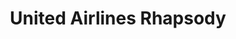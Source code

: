 ---
collection_archive: true
collection_awards: []
collection_category:
  - Editorial
  - Reportage
  - Travel
  - Color
  - Sports + Athletes
  - Environments
  - Color
collection_content: 
collection_cover: https://d1sf55qlb7p6hz.cloudfront.net/sedona-12.jpg
collection_cover_mobile: https://d1sf55qlb7p6hz.cloudfront.net/verticalcovers-34.jpg
collection_description: >-
  Novelist and **_Interview Magazine’s_** Editor At Large, Christopher Bollen
  soars over Arizona’s red-rock canyons, recreating his earliest memory and
  confronting his greatest fear (heights) by way of a hot air balloon.
collection_description_alignment: center
collection_exhibition: []
collection_filter: Commissioned + Stock
collection_hidden: false
collection_meta: Sedona 
collection_press: []
collection_preview:
  - https://d1sf55qlb7p6hz.cloudfront.net/united_covers-1.jpg
  - https://d1sf55qlb7p6hz.cloudfront.net/united_covers-2-1.jpg
  - https://d1sf55qlb7p6hz.cloudfront.net/united_covers-3.jpg
  - https://d1sf55qlb7p6hz.cloudfront.net/united_covers-5.jpg
  - https://d1sf55qlb7p6hz.cloudfront.net/united_covers-4.jpg
  - https://d1sf55qlb7p6hz.cloudfront.net/united_covers-6.jpg
cover_image: https://d1sf55qlb7p6hz.cloudfront.net/social-17.jpg
date: 
hide_footer: true 
logo: 
navigation_theme: white
px_extra: true
slug: united-airlines-rhapsody
theme_color: "#B9C5D0"
theme_color_all_works: A1F0CD"
title: United Airlines Rhapsody
collection_blocks:
  - _bookshop_name: collections/media-row-start
    row_alignment: between
  - _bookshop_name: collections/media-element 
    color: "#DDAE93"
    image:  https://d1sf55qlb7p6hz.cloudfront.net/sedona-3.jpg
    margin_left: '5'
    margin_right: 0
    margin_y: '100'
    width: '55'
  - _bookshop_name: collections/media-element 
    color: "#E5ECBA"
    image:  https://d1sf55qlb7p6hz.cloudfront.net/sedona-4.jpg
    margin_left: 0
    margin_right: '10'
    margin_y: '700'
    width: '25'
  - _bookshop_name: collections/media-row
    row_alignment: between
  - _bookshop_name: collections/media-element 
    color: "#F8EADC"
    image:  https://d1sf55qlb7p6hz.cloudfront.net/sedona-5.jpg
    margin_left: '40'
    margin_right: 0
    margin_y: '100'
    width: '40'
  - _bookshop_name: collections/media-row
    row_alignment: between
  - _bookshop_name: collections/media-element 
    color: "#EDD9E9"
    image:  https://d1sf55qlb7p6hz.cloudfront.net/sedona-2.jpg
    margin_left: '20'
    margin_right: 0
    margin_y: '100'
    width: '70'
  - _bookshop_name: collections/media-row
    row_alignment: between
  - _bookshop_name: collections/media-element 
    color: "#FFE4BD"
    image:  https://d1sf55qlb7p6hz.cloudfront.net/sedona-6.jpg
    margin_left: 0
    margin_right: 0
    margin_y: '400'
    width: '55'
  - _bookshop_name: collections/media-element 
    color: "#E0E9F6"
    image:  https://d1sf55qlb7p6hz.cloudfront.net/sedona-7.jpg
    margin_left: 0
    margin_right: '5'
    margin_y: '100'
    width: '33'
  - _bookshop_name: collections/media-row
    row_alignment: between
  - _bookshop_name: collections/media-element 
    color: "#E5D8D3"
    image:  https://d1sf55qlb7p6hz.cloudfront.net/sedona-1.jpg
    margin_left: '35'
    margin_right: 0
    margin_y: '100'
    width: '40'
  - _bookshop_name: collections/media-row
    row_alignment: between
  - _bookshop_name: collections/media-element 
    color: "#E1E3E9"
    image:  https://d1sf55qlb7p6hz.cloudfront.net/sedona-9.jpg
    margin_left: '5'
    margin_right: 0
    margin_y: '300'
    width: '50'
  - _bookshop_name: collections/media-element 
    color: "#E7A894"
    image:  https://d1sf55qlb7p6hz.cloudfront.net/sedona-8.jpg
    margin_right: '5'
    margin_y: '100'
    width: '30'
  - _bookshop_name: collections/media-row
    row_alignment: between
  - _bookshop_name: collections/media-element 
    color: "#D5DFCB"
    image:  https://d1sf55qlb7p6hz.cloudfront.net/sedona-10.jpg
    margin_left: '45'
    margin_right: 0
    margin_y: '100'
    width: '40'
  - _bookshop_name: collections/media-row
    row_alignment: between
  - _bookshop_name: collections/media-element 
    color: "#EEDED2"
    image:  https://d1sf55qlb7p6hz.cloudfront.net/sedona-11.jpg
    margin_left: '35'
    margin_y: '100'
    width: '30'
  - _bookshop_name: collections/media-row
    row_alignment: between
  - _bookshop_name: collections/media-element 
    color: "#E0E7F3"
    image:  https://d1sf55qlb7p6hz.cloudfront.net/sedona-12.jpg
    margin_left: '5'
    margin_right: 0
    margin_y: '100'
    width: '66'
  - _bookshop_name: collections/media-row
    row_alignment: between
  - _bookshop_name: collections/media-element 
    color: "#F8EFCF"
    image:  https://d1sf55qlb7p6hz.cloudfront.net/sedona-13.jpg
    margin_left: '45'
    margin_right: 0
    margin_y: '100'
    width: '40'
  - _bookshop_name: collections/media-row-end
---